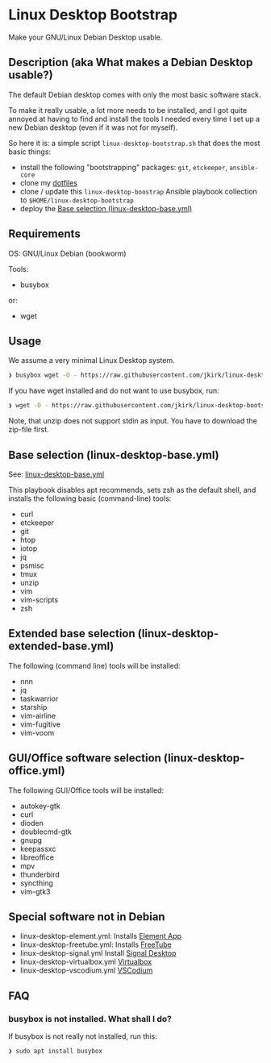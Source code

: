 # Linux Desktop Bootstrap

Make your GNU/Linux Debian Desktop usable.

## Description (aka What makes a Debian Desktop usable?)

The default Debian desktop comes with only the most basic software stack.

To make it really usable, a lot more needs to be installed, and I got quite
annoyed at having to find and install the tools I needed every time I set up a
new Debian desktop (even if it was not for myself).

So here it is: a simple script `linux-desktop-bootstrap.sh` that does the most basic things:

- install the following "bootstrapping" packages: `git`, `etckeeper`, `ansible-core`
- clone my [dotfiles](https://github.com/jkirk/dotfiles.git)
- clone / update this `linux-desktop-boostrap` Ansible playbook collection to `$HOME/linux-desktop-bootstrap`
- deploy the [Base selection (linux-desktop-base.yml)](#base-selection-linux-desktop-baseyml)

## Requirements

OS: GNU/Linux Debian (bookworm)

Tools:

* busybox

or:

* wget

## Usage

We assume a very minimal Linux Desktop system.

```sh
❯ busybox wget -O - https://raw.githubusercontent.com/jkirk/linux-desktop-bootstrap/main/linux-desktop-bootstrap.sh | sh
```

If you have wget installed and do not want to use busybox, run:

```sh
❯ wget -O - https://raw.githubusercontent.com/jkirk/linux-desktop-bootstrap/main/linux-desktop-bootstrap.sh | sh
```

Note, that unzip does not support stdin as input. You have to download the zip-file first.

## Base selection (linux-desktop-base.yml)

See: [linux-desktop-base.yml](https://github.com/jkirk/linux-desktop-bootstrap/blob/main/linux-desktop-base.yml)

This playbook disables apt recommends, sets zsh as the default shell, and installs the following basic (command-line) tools:

- curl
- etckeeper
- git
- htop
- iotop
- jq
- psmisc
- tmux
- unzip
- vim
- vim-scripts
- zsh

## Extended base selection (linux-desktop-extended-base.yml)

The following (command line) tools will be installed:

- nnn
- jq
- taskwarrior
- starship
- vim-airline
- vim-fugitive
- vim-voom

## GUI/Office software selection (linux-desktop-office.yml)

The following GUI/Office tools will be installed:

- autokey-gtk
- curl
- dioden
- doublecmd-gtk
- gnupg
- keepassxc
- libreoffice
- mpv
- thunderbird
- syncthing
- vim-gtk3

## Special software not in Debian

- linux-desktop-element.yml: Installs [Element App](https://element.io/download)
- linux-desktop-freetube.yml: Installs [FreeTube](https://freetubeapp.io/#download)
- linux-desktop-signal.yml Install [Signal Desktop](https://signal.org/download/#)
- linux-desktop-virtualbox.yml [Virtualbox](https://www.virtualbox.org/wiki/Linux_Downloads)
- linux-desktop-vscodium.yml [VSCodium](https://vscodium.com/#install)

## FAQ

### busybox is not installed. What shall I do?

If busybox is not really not installed, run this:

```sh
❯ sudo apt install busybox
```
